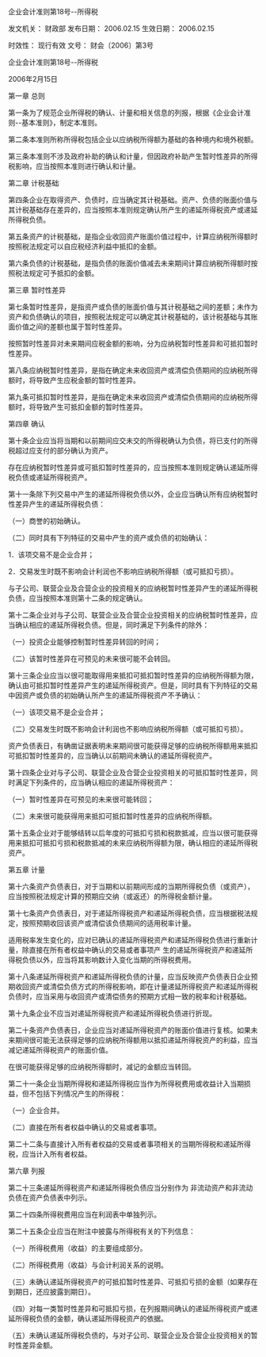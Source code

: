 
	
		
	
企业会计准则第18号--所得税
	
	
发文机关：	财政部
发布日期：	2006.02.15
生效日期：	2006.02.15
	
时效性：	现行有效
文号：	财会〔2006〕第3号
	
	

	
	

	
	

企业会计准则第18号--所得税

2006年2月15日

第一章 总则

第一条为了规范企业所得税的确认、计量和相关信息的列报，根据《企业会计准则--基本准则》，制定本准则。

第二条本准则所称所得税包括企业以应纳税所得额为基础的各种境内和境外税额。

第三条本准则不涉及政府补助的确认和计量，但因政府补助产生暂时性差异的所得税影响，应当按照本准则进行确认和计量。

第二章 计税基础

第四条企业在取得资产、负债时，应当确定其计税基础。资产、负债的账面价值与其计税基础存在差异的，应当按照本准则规定确认所产生的递延所得税资产或递延所得税负债。

第五条资产的计税基础，是指企业收回资产账面价值过程中，计算应纳税所得额时按照税法规定可以自应税经济利益中抵扣的金额。

第六条负债的计税基础，是指负债的账面价值减去未来期间计算应纳税所得额时按照税法规定可予抵扣的金额。

第三章 暂时性差异

第七条暂时性差异，是指资产或负债的账面价值与其计税基础之间的差额；未作为资产和负债确认的项目，按照税法规定可以确定其计税基础的，该计税基础与其账面价值之间的差额也属于暂时性差异。

按照暂时性差异对未来期间应税金额的影响，分为应纳税暂时性差异和可抵扣暂时性差异。

第八条应纳税暂时性差异，是指在确定未来收回资产或清偿负债期间的应纳税所得额时，将导致产生应税金额的暂时性差异。

第九条可抵扣暂时性差异，是指在确定未来收回资产或清偿负债期间的应纳税所得额时，将导致产生可抵扣金额的暂时性差异。

第四章 确认

第十条企业应当将当期和以前期间应交未交的所得税确认为负债，将已支付的所得税超过应支付的部分确认为资产。

存在应纳税暂时性差异或可抵扣暂时性差异的，应当按照本准则规定确认递延所得税负债或递延所得税资产。

第十一条除下列交易中产生的递延所得税负债以外，企业应当确认所有应纳税暂时性差异产生的递延所得税负债：

（一）商誉的初始确认。

（二）同时具有下列特征的交易中产生的资产或负债的初始确认：

1．该项交易不是企业合并；

2．交易发生时既不影响会计利润也不影响应纳税所得额（或可抵扣亏损）。

与子公司、联营企业及合营企业的投资相关的应纳税暂时性差异产生的递延所得税负债，应当按照本准则第十二条的规定确认。

第十二条企业对与子公司、联营企业及合营企业投资相关的应纳税暂时性差异，应当确认相应的递延所得税负债。但是，同时满足下列条件的除外：

（一）投资企业能够控制暂时性差异转回的时间；

（二）该暂时性差异在可预见的未来很可能不会转回。

第十三条企业应当以很可能取得用来抵扣可抵扣暂时性差异的应纳税所得额为限，确认由可抵扣暂时性差异产生的递延所得税资产。但是，同时具有下列特征的交易中因资产或负债的初始确认所产生的递延所得税资产不予确认：

（一）该项交易不是企业合并；

（二）交易发生时既不影响会计利润也不影响应纳税所得额（或可抵扣亏损）。

资产负债表日，有确凿证据表明未来期间很可能获得足够的应纳税所得额用来抵扣可抵扣暂时性差异的，应当确认以前期间未确认的递延所得税资产。

第十四条企业对与子公司、联营企业及合营企业投资相关的可抵扣暂时性差异，同时满足下列条件的，应当确认相应的递延所得税资产：

（一）暂时性差异在可预见的未来很可能转回；

（二）未来很可能获得用来抵扣可抵扣暂时性差异的应纳税所得额。

第十五条企业对于能够结转以后年度的可抵扣亏损和税款抵减，应当以很可能获得用来抵扣可抵扣亏损和税款抵减的未来应纳税所得额为限，确认相应的递延所得税资产。

第五章 计量

第十六条资产负债表日，对于当期和以前期间形成的当期所得税负债（或资产），应当按照税法规定计算的预期应交纳（或返还）的所得税金额计量。

第十七条资产负债表日，对于递延所得税资产和递延所得税负债，应当根据税法规定，按照预期收回该资产或清偿该负债期间的适用税率计量。

适用税率发生变化的，应对已确认的递延所得税资产和递延所得税负债进行重新计量，除直接在所有者权益中确认的交易或者事项产
生的递延所得税资产和递延所得税负债以外，应当将其影响数计入变化当期的所得税费用。

第十八条递延所得税资产和递延所得税负债的计量，应当反映资产负债表日企业预期收回资产或清偿负债方式的所得税影响，即在计量递延所得税资产和递延所得税负债时，应当采用与收回资产或清偿债务的预期方式相一致的税率和计税基础。

第十九条企业不应当对递延所得税资产和递延所得税负债进行折现。

第二十条资产负债表日，企业应当对递延所得税资产的账面价值进行复核。如果未来期间很可能无法获得足够的应纳税所得额用以抵扣递延所得税资产的利益，应当减记递延所得税资产的账面价值。

在很可能获得足够的应纳税所得额时，减记的金额应当转回。

第二十一条企业当期所得税和递延所得税应当作为所得税费用或收益计入当期损益，但不包括下列情况产生的所得税：

（一）企业合并。

（二）直接在所有者权益中确认的交易或者事项。

第二十二条与直接计入所有者权益的交易或者事项相关的当期所得税和递延所得税，应当计入所有者权益。

第六章 列报

第二十三条递延所得税资产和递延所得税负债应当分别作为
非流动资产和非流动负债在资产负债表中列示。

第二十四条所得税费用应当在利润表中单独列示。

第二十五条企业应当在附注中披露与所得税有关的下列信息：

（一）所得税费用（收益）的主要组成部分。

（二）所得税费用（收益）与会计利润关系的说明。

（三）未确认递延所得税资产的可抵扣暂时性差异、可抵扣亏损的金额（如果存在到期日，还应披露到期日）。

（四）对每一类暂时性差异和可抵扣亏损，在列报期间确认的递延所得税资产或递延所得税负债的金额，确认递延所得税资产的依据。

（五）未确认递延所得税负债的，与对子公司、联营企业及合营企业投资相关的暂时性差异金额。
